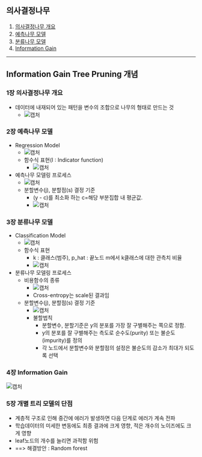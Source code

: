   ## 의사결정나무
1. [의사결정나무 개요](#1장-의사결정나무-모델)   
2. [예측나무 모델](#2장-예측나무-모델)   
3. [분류나무 모델](#3장-분류나무-모델)   
4. [Information Gain](#4장-Information-Gain)   

---
Information Gain
Tree Pruning 개념
---

### 1장 의사결정나무 개요
- 데이터에 내재되어 있는 패턴을 변수의 조합으로 나무의 형태로 만드는 것
  - ![캡처](https://user-images.githubusercontent.com/43491168/111871934-04b36280-89d0-11eb-9591-e928f44c8e11.PNG)

### 2장 예측나무 모델
- Regression Model
  - ![캡처](https://user-images.githubusercontent.com/43491168/111872066-ca969080-89d0-11eb-8f2e-33ce99805172.PNG)
  - 함수식 표현(I : Indicator function)
    - ![캡처](https://user-images.githubusercontent.com/43491168/111872651-37aa2600-89d1-11eb-8f3f-29ac4dc8c59f.PNG)
- 예측나무 모델링 프로세스
  - ![캡처](https://user-images.githubusercontent.com/43491168/111873018-a12a3480-89d1-11eb-8e05-808a3bfb26eb.PNG)
  - 분할변수(j), 분할점(s) 결정 기준 
    - (y - c)를 최소화 하는 c=해당 부분집합 내 평균값.
    - ![캡처](https://user-images.githubusercontent.com/43491168/111873251-c53a4580-89d2-11eb-8a4b-59d284f3b55d.PNG)

### 3장 분류나무 모델
- Classification Model
  - ![캡처](https://user-images.githubusercontent.com/43491168/111873387-70e39580-89d3-11eb-9922-bfe1a53676b3.PNG)
  - 함수식 표현
    - k : 클래스(범주), p_hat : 끝노드 m에서 k클래스에 대한 관측치 비율 
    - ![캡처](https://user-images.githubusercontent.com/43491168/111873483-c5871080-89d3-11eb-9b1c-a03d48e0dd64.PNG)
- 분류나무 모델링 프로세스
  - 비용함수의 종류
    - ![캡처](https://user-images.githubusercontent.com/43491168/111873610-81484000-89d4-11eb-9163-110569746963.PNG)
    - Cross-entropy는 scale된 결과임
  - 분할변수(j), 분할점(s) 결정 기준 
    - ![캡처](https://user-images.githubusercontent.com/43491168/111873710-ffa4e200-89d4-11eb-8646-f55727ded577.PNG)
    - 불할법칙
      - 분할변수, 분할기준은 y의 분포를 가장 잘 구별해주는 쪽으로 정함.
      - y의 분포를 잘 구별해주는 측도로 순수도(purity) 또는 불순도(impurity)를 정의
      - 각 노드에서 분할변수와 분할점의 설정은 불순도의 감소가 최대가 되도록 선택

### 4장 Information Gain
![캡처](https://user-images.githubusercontent.com/43491168/111873955-316a7880-89d6-11eb-8f8b-17b0c1941580.PNG)

### 5장 개별 트리 모델의 단점
- 계층적 구조로 인해 중간에 에러가 발생하면 다음 단계로 에러가 계속 전파
- 학습데이터의 미세한 변동에도 최종 결과에 크게 영향, 적은 개수의 노이즈에도 크게 영향
- leaf노드의 개수를 늘리면 과적함 위험 
- ==> 해결방안 : Random forest
